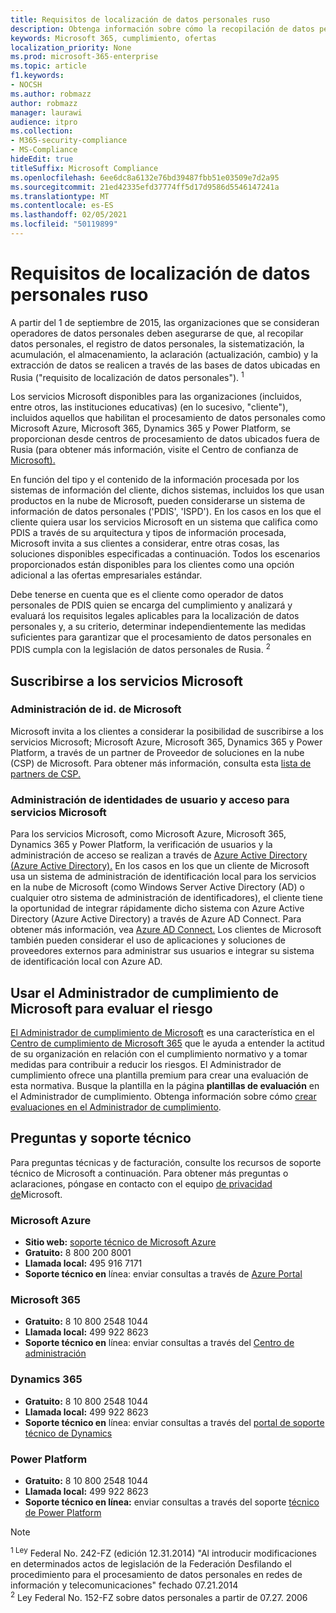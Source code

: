```yaml
---
title: Requisitos de localización de datos personales ruso
description: Obtenga información sobre cómo la recopilación de datos personales, el registro de datos personales de los ciudadanos ruso, la sistematización, la acumulación, el almacenamiento, la aclaración y la extracción se llevan a cabo en los servicios y bases de datos de Microsoft ubicados en Rusia.
keywords: Microsoft 365, cumplimiento, ofertas
localization_priority: None
ms.prod: microsoft-365-enterprise
ms.topic: article
f1.keywords:
- NOCSH
ms.author: robmazz
author: robmazz
manager: laurawi
audience: itpro
ms.collection:
- M365-security-compliance
- MS-Compliance
hideEdit: true
titleSuffix: Microsoft Compliance
ms.openlocfilehash: 6ee6dc8a6132e76bd39487fbb51e03509e7d2a95
ms.sourcegitcommit: 21ed42335efd37774ff5d17d9586d5546147241a
ms.translationtype: MT
ms.contentlocale: es-ES
ms.lasthandoff: 02/05/2021
ms.locfileid: "50119899"
---
```

# <a name="russian-personal-data-localization-requirements"></a>Requisitos de localización de datos personales ruso

A partir del 1 de septiembre de 2015, las organizaciones que se consideran operadores de datos personales deben asegurarse de que, al recopilar datos personales, el registro de datos personales, la sistematización, la acumulación, el almacenamiento, la aclaración (actualización, cambio) y la extracción de datos se realicen a través de las bases de datos ubicadas en Rusia ("requisito de localización de datos personales"). <sup>1</sup>

Los servicios Microsoft disponibles para las organizaciones (incluidos, entre otros, las instituciones educativas) (en lo sucesivo, "cliente"), incluidos aquellos que habilitan el procesamiento de datos personales como Microsoft Azure, Microsoft 365, Dynamics 365 y Power Platform, se proporcionan desde centros de procesamiento de datos ubicados fuera de Rusia (para obtener más información, visite el Centro de confianza de [Microsoft).](https://www.microsoft.com/trust-center)

En función del tipo y el contenido de la información procesada por los sistemas de información del cliente, dichos sistemas, incluidos los que usan productos en la nube de Microsoft, pueden considerarse un sistema de información de datos personales ('PDIS', 'ISPD'). En los casos en los que el cliente quiera usar los servicios Microsoft en un sistema que califica como PDIS a través de su arquitectura y tipos de información procesada, Microsoft invita a sus clientes a considerar, entre otras cosas, las soluciones disponibles especificadas a continuación. Todos los escenarios proporcionados están disponibles para los clientes como una opción adicional a las ofertas empresariales estándar.

Debe tenerse en cuenta que es el cliente como operador de datos personales de PDIS quien se encarga del cumplimiento y analizará y evaluará los requisitos legales aplicables para la localización de datos personales y, a su criterio, determinar independientemente las medidas suficientes para garantizar que el procesamiento de datos personales en PDIS cumpla con la legislación de datos personales de Rusia. <sup>2</sup>

## <a name="subscribing-to-microsoft-services"></a>Suscribirse a los servicios Microsoft

### <a name="microsoft-id-management"></a>Administración de id. de Microsoft

Microsoft invita a los clientes a considerar la posibilidad de suscribirse a los servicios Microsoft; Microsoft Azure, Microsoft 365, Dynamics 365 y Power Platform, a través de un partner de Proveedor de soluciones en la nube (CSP) de Microsoft. Para obtener más información, consulta esta [lista de partners de CSP.](https://pinpoint.microsoft.com/search?type=services&campaign=691)

### <a name="managing-user-identity-and-access-for-microsoft-services"></a>Administración de identidades de usuario y acceso para servicios Microsoft

Para los servicios Microsoft, como Microsoft Azure, Microsoft 365, Dynamics 365 y Power Platform, la verificación de usuarios y la administración de acceso se realizan a través de [Azure Active Directory (Azure Active Directory).](https://azure.microsoft.com/services/active-directory/) En los casos en los que un cliente de Microsoft usa un sistema de administración de identificación local para los servicios en la nube de Microsoft (como Windows Server Active Directory (AD) o cualquier otro sistema de administración de identificadores), el cliente tiene la oportunidad de integrar rápidamente dicho sistema con Azure Active Directory (Azure Active Directory) a través de Azure AD Connect. Para obtener más información, vea [Azure AD Connect.](/azure/active-directory/cloud-provisioning/) Los clientes de Microsoft también pueden considerar el uso de aplicaciones y soluciones de proveedores externos para administrar sus usuarios e integrar su sistema de identificación local con Azure AD.

## <a name="use-microsoft-compliance-manager-to-assess-your-risk"></a>Usar el Administrador de cumplimiento de Microsoft para evaluar el riesgo

[El Administrador de cumplimiento de Microsoft](/microsoft-365/compliance/compliance-manager) es una característica en el [Centro de cumplimiento de Microsoft 365](/microsoft-365/compliance/microsoft-365-compliance-center) que le ayuda a entender la actitud de su organización en relación con el cumplimiento normativo y a tomar medidas para contribuir a reducir los riesgos. El Administrador de cumplimiento ofrece una plantilla premium para crear una evaluación de esta normativa. Busque la plantilla en la página **plantillas de evaluación** en el Administrador de cumplimiento. Obtenga información sobre cómo [crear evaluaciones en el Administrador de cumplimiento](/microsoft-365/compliance/compliance-manager-assessments).

## <a name="questions-and-support"></a>Preguntas y soporte técnico

Para preguntas técnicas y de facturación, consulte los recursos de soporte técnico de Microsoft a continuación. Para obtener más preguntas o aclaraciones, póngase en contacto con el equipo [de privacidad de](https://support.microsoft.com/gp/privacy-page)Microsoft.

### <a name="microsoft-azure"></a>Microsoft Azure

- **Sitio web:** [soporte técnico de Microsoft Azure](https://aka.ms/GetAzureSupport)
- **Gratuito:** 8 800 200 8001
- **Llamada local:** 495 916 7171
- **Soporte técnico en** línea: enviar consultas a través de [Azure Portal](https://portal.azure.com)

### <a name="microsoft-365"></a>Microsoft 365

- **Gratuito:** 8 10 800 2548 1044
- **Llamada local:** 499 922 8623
- **Soporte técnico en** línea: enviar consultas a través del [Centro de administración](https://portal.office.com/)

### <a name="dynamics-365"></a>Dynamics 365

- **Gratuito:** 8 10 800 2548 1044
- **Llamada local:** 499 922 8623
- **Soporte técnico en** línea: enviar consultas a través del [portal de soporte técnico de Dynamics](https://dynamics.microsoft.com/support/)

### <a name="power-platform"></a>Power Platform

- **Gratuito:** 8 10 800 2548 1044
- **Llamada local:** 499 922 8623
- **Soporte técnico en línea:** enviar consultas a través del soporte [técnico de Power Platform](/power-platform/admin/get-help-support)

> [!NOTE]
> <sup>1 Ley</sup> Federal No. 242-FZ (edición 12.31.2014) "Al introducir modificaciones en determinados actos de legislación de la Federación Desfilando el procedimiento para el procesamiento de datos personales en redes de información y telecomunicaciones" fechado 07.21.2014 <br>
> <sup>2</sup> Ley Federal No. 152-FZ sobre datos personales a partir de 07.27. 2006<br>
